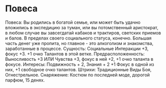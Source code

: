 # Повеса

Повеса: Вы родились в богатой семье, или может быть удачно вложились в экспедицию за туман, или вы потомственный аристократ, в любом случае вы завсегдатай кабаков и трактиров, светских приемов и балов. В пределах своего социального статуса, конечно. Большая часть денег уже пропита, но главное \- это алкоголизм и знакомства, заработанные в процессе. Сущность: Социальные Интеракции +3, фокус +3. +1 очко Талантов в этой ветке. Предрасположенность: Выносливость +3 ИЛИ Чувства +3, фокус в ней +2, +1 очко таланта в фокусе. Интересы: Подвижность \+ 2, Знания \+ 2 +1 Фокус в одной из них, +1 свободное очко талантов. Штрихи: Традиционные Виды Боя, Огнестрельное. Снаряжение: Костюм по последней моде, дорогой парфюм, 15 денях.
